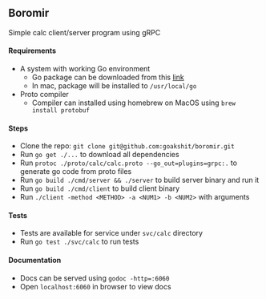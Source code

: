 ## Boromir
Simple calc client/server program using gRPC

#### Requirements
- A system with working Go environment
   - Go package can be downloaded from this [link](https://golang.org/doc/install)
   - In mac, package will be installed to `/usr/local/go`
- Proto compiler
   - Compiler can installed using homebrew on MacOS using `brew install protobuf`

#### Steps
- Clone the repo: `git clone git@github.com:goakshit/boromir.git`
- Run `go get ./...` to download all dependencies
- Run `protoc ./proto/calc/calc.proto --go_out=plugins=grpc:.` to generate go code from proto files
- Run `go build ./cmd/server && ./server` to build server binary and run it
- Run `go build ./cmd/client` to build client binary
- Run `./client -method <METHOD> -a <NUM1> -b <NUM2>` with arguments

#### Tests
- Tests are available for service under `svc/calc` directory
- Run `go test ./svc/calc` to run tests

#### Documentation
- Docs can be served using `godoc -http=:6060`
- Open `localhost:6060` in browser to view docs



